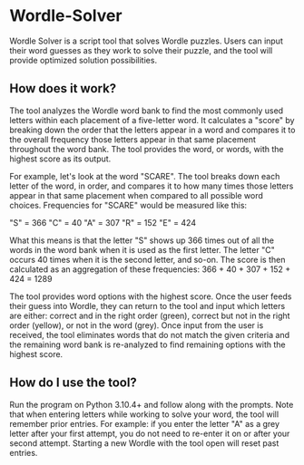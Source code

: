# Wordle-Solver

Wordle Solver is a script tool that solves Wordle puzzles. Users can input their word guesses as they work to solve their puzzle, and the tool will provide optimized solution possibilities. 

## How does it work?

The tool analyzes the Wordle word bank to find the most commonly used letters within each placement of a five-letter word. It calculates a "score" by breaking down the order that the letters appear in a word and compares it to the overall frequency those letters appear in that same placement throughout the word bank. The tool provides the word, or words, with the highest score as its output.

For example, let's look at the word "SCARE". The tool breaks down each letter of the word, in order, and compares it to how many times those letters appear in that same placement when compared to all possible word choices. Frequencies for "SCARE" would be measured like this:

"S" = 366
"C" = 40
"A" = 307
"R" = 152
"E" = 424

What this means is that the letter "S" shows up 366 times out of all the words in the word bank when it is used as the first letter. The letter "C" occurs 40 times when it is the second letter, and so-on. The score is then calculated as an aggregation of these frequencies:
366 + 40 + 307 + 152 + 424 = 1289

The tool provides word options with the highest score. Once the user feeds their guess into Wordle, they can return to the tool and input which letters are either: correct and in the right order (green), correct but not in the right order (yellow), or not in the word (grey). Once input from the user is received, the tool eliminates words that do not match the given criteria and the remaining word bank is re-analyzed to find remaining options with the highest score.

## How do I use the tool?

Run the program on Python 3.10.4+ and follow along with the prompts. Note that when entering letters while working to solve your word, the tool will remember prior entries. For example: if you enter the letter "A" as a grey letter after your first attempt, you do not need to re-enter it on or after your second attempt. Starting a new Wordle with the tool open will reset past entries. 
